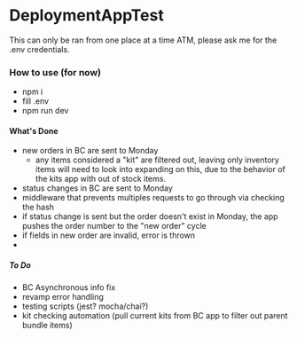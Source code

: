 # DeploymentAppTest

This can only be ran from one place at a time ATM, please ask me for the .env credentials.

### How to use (for now)

- npm i
- fill .env
- npm run dev

#### What's Done

- new orders in BC are sent to Monday
  - any items considered a "kit" are filtered out, leaving only inventory items
    will need to look into expanding on this, due to the behavior of the kits app with out of stock items.
- status changes in BC are sent to Monday
- middleware that prevents multiples requests to go through via checking the hash
- if status change is sent but the order doesn't exist in Monday, the app pushes the order number to the "new order" cycle
- if fields in new order are invalid, error is thrown
-

##### To Do

- BC Asynchronous info fix
- revamp error handling
- testing scripts (jest? mocha/chai?)
- kit checking automation (pull current kits from BC app to filter out parent bundle items)
